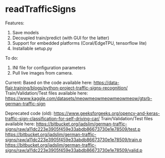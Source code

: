 # readTrafficSigns

Features:
1. Save models
2. Decoupled train/predict (with GUI for the latter)
3. Support for embedded platforms (Coral/EdgeTPU, tensorflow lite)
4. Installable setup.py

To do:
1. INI file for configuration parameters
2. Pull live images from camera. 

Current:
Based on the code available here:
https://data-flair.training/blogs/python-project-traffic-signs-recognition/
Train/Validation/Test files available here:
https://www.kaggle.com/datasets/meowmeowmeowmeowmeow/gtsrb-german-traffic-sign


Deprecated code (old):
https://www.geeksforgeeks.org/opencv-and-keras-traffic-sign-classification-for-self-driving-car/
Train/Validation/Test files available here:
https://bitbucket.org/jadslim/german-traffic-signs/raw/a11dc223e3905f459e33abdb86673730e1e78509/test.p
https://bitbucket.org/jadslim/german-traffic-signs/raw/a11dc223e3905f459e33abdb86673730e1e78509/train.p
https://bitbucket.org/jadslim/german-traffic-signs/raw/a11dc223e3905f459e33abdb86673730e1e78509/valid.p
